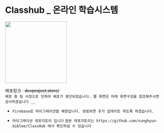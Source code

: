 # Classhub \_ 온라인 학습시스템

<img src="./src/assets/img/Logo.png" width="200px" >

배포링크 : ~~devproject.store/~~ <br/>
`배포 중 팀 사정으로 인하여 배포가 중단되었습니다. 웹 화면은 아래 화면구성을 참조해주시면 감사하겠습니다 __`

- `Firebase로 마이그레이션할 예정입니다. 완료되면 추가 업데이트 하도록 하겠습니다.`

- `마이그레이션 레포지토리 입니다`
  `원본 레포지토리는 https://github.com/sunghyun-biblee/ClassHub 에서 확인하실 수 있습니다`
